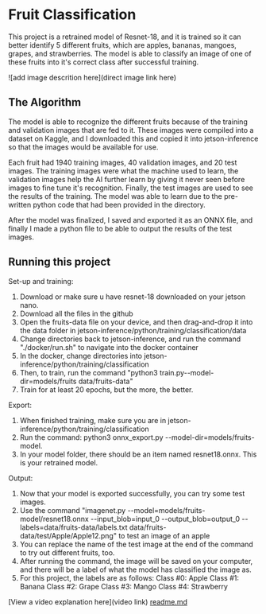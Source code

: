 # Fruit Classification

 This project is a retrained model of Resnet-18, and it is trained so it can better identify 5 different fruits, which are apples, bananas, mangoes, grapes, and strawberries. The model is able to classify an image of one of these fruits into it's correct class after successful training. 
 

![add image descrition here](direct image link here)

## The Algorithm

The model is able to recognize the different fruits because of the training and validation images that are fed to it. These images were compiled into a dataset on Kaggle, and I downloaded this and copied it into jetson-inference so that the images would be available for use.

Each fruit had 1940 training images, 40 validation images, and 20 test images. The training images were what the machine used to learn, the validation images help the AI further learn by giving it never seen before images to fine tune it's recognition. Finally, the test 
images are used to see the results of the training. The model was able to learn due to the pre-written python code that had been provided in the directory. 

After the model was finalized, I saved and exported it as an ONNX file, and finally I made a python file to be able 
to output the results of the test images. 

## Running this project

Set-up and training:
1. Download or make sure u have resnet-18 downloaded on your jetson nano.
2. Download all the files in the github
3. Open the fruits-data file on your device, and then drag-and-drop it into the data folder in jetson-inference/python/training/classification/data
4. Change directories back to jetson-inference, and run the command "./docker/run.sh" to navigate into the docker container
5. In the docker, change directories into jetson-inference/python/training/classification
6. Then, to train, run the command "python3 train.py--model-dir=models/fruits data/fruits-data"
7. Train for at least 20 epochs, but the more, the better.

Export:
1. When finished training, make sure you are in jetson-inference/python/training/classification
2. Run the command: python3 onnx_export.py --model-dir=models/fruits-model.
3. In your model folder, there should be an item named resnet18.onnx. This is your retrained model.

Output:
1. Now that your model is exported successfully, you can try some test images.
2. Use the command "imagenet.py --model=models/fruits-model/resnet18.onnx --input_blob=input_0 --output_blob=output_0 --labels=data/fruits-data/labels.txt data/fruits-data/test/Apple/Apple12.png" to test an image of an apple
3. You can replace the name of the test image at the end of the command to try out different fruits, too.
4. After running the command, the image will be saved on your computer, and there will be a label of what the model has classified the image as.
5. For this project, the labels are as follows:
   Class #0: Apple
   Class #1: Banana
   Class #2: Grape
   Class #3: Mango
   Class #4: Strawberry


   

[View a video explanation here](video link)
[readme.md](https://github.com/csongfm/Fruit-recognition/files/12383340/readme.md)
